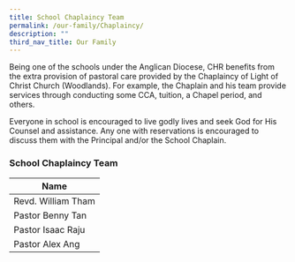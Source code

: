 ```yaml
---
title: School Chaplaincy Team
permalink: /our-family/Chaplaincy/
description: ""
third_nav_title: Our Family
---
```

Being one of the schools under the Anglican Diocese, CHR benefits from the extra provision of pastoral care provided by the Chaplaincy of Light of Christ Church (Woodlands). For example, the Chaplain and his team provide services through conducting some CCA, tuition, a Chapel period, and others.

Everyone in school is encouraged to live godly lives and seek God for His Counsel and assistance. Any one with reservations is encouraged to discuss them with the Principal and/or the School Chaplain.

### School Chaplaincy Team

|**Name** |
| -------- | 
|Revd. William Tham|
|Pastor Benny Tan|
|Pastor Isaac Raju|
|Pastor Alex Ang|
